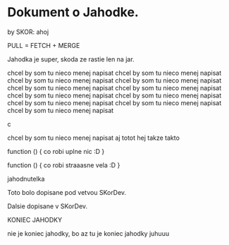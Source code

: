 # Dokument o Jahodke.
by SKOR: ahoj

PULL = FETCH + MERGE

Jahodka je super, skoda ze rastie len na jar.

chcel by som tu nieco menej napisat
chcel by som tu nieco menej napisat
chcel by som tu nieco menej napisat
chcel by som tu nieco menej napisat
chcel by som tu nieco menej napisat
chcel by som tu nieco menej napisat
chcel by som tu nieco menej napisat
chcel by som tu nieco menej napisat
chcel by som tu nieco menej napisat
chcel by som tu nieco menej napisat
chcel by som tu nieco menej napisat


c


chcel by som tu nieco menej napisat
aj totot hej
takze takto

function () {
    co robi uplne nic :D
}

function () {
    co robi straaasne vela :D 
}

jahodnutelka

Toto bolo dopisane pod vetvou SKorDev.

Dalsie dopisane v SKorDev.

KONIEC JAHODKY


nie je koniec jahodky, bo az tu je koniec jahodky juhuuu
